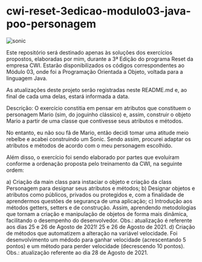 # cwi-reset-3edicao-modulo03-java-poo-personagem

![sonic](https://user-images.githubusercontent.com/81782090/131173130-cac61b3d-f3b1-4469-bc14-059e3caf4920.jpg)

Este repositório será destinado apenas às soluções dos exercícios propostos, elaboradas por mim, durante a 3ª Edição do programa Reset da empresa CWI. Estarão disponibilizados os códigos correspondentes ao Módulo 03, onde foi a Programação Orientada a Objeto, voltada para a linguagem Java.

As atualizações deste projeto serão registradas neste README.md e, ao final de cada uma delas, estará informada a data.

Descrição:
O exercício constitia em pensar em atributos que constituem o personagem Mario (sim, do joguinho clássico) e, assim, construir o objeto Mario a partir de uma classe que contivesse seus atributos e métodos.

No entanto, eu não sou fã de Mario, então decidi tomar uma atitude meio rebelbe e acabei construindo um Sonic. Sendo assim, procurei adaptar os atributos e métodos de acordo com o meu personagem escolhido.

Além disso, o exercício foi sendo elaborado por partes que evoluíram conforme a ordenação proposta pelo treinamento da CWI, na seguinte ordem:

a) Criação da main class para instaciar o objeto e criação da class Personagem para designar seus atributos e métodos;
b) Designar objetos e atributos como públicos, privados ou protegidos e, com a finalidade de aprendermos questões de segurança de uma aplicação;
c) Introdução aos métodos getters, setters e de construção. Assim, aprendendo metodologias que tornam a criação e manipulação de objetos de forma mais dinâmica, facilitando o desempenho do desenvolvedor.
                                                                                Obs.: atualização é referente aos dias 25 e 26 de Agosto de 2021!
 25 e 26 de Agosto de 2021.
d) Criação de métodos que automatizem a alteração na variável velocidade. Foi desenvolvimento um médodo para ganhar velocidade (acrescentando 5 pontos) e um método para perder velocidade (decrescendo 10 pontos).
                                                                                Obs.: atualização referente ao dia 28 de Agosto de 2021.
